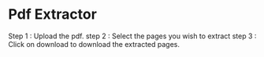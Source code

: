 # Pdf Extractor

Step 1 : Upload the pdf.
step 2 : Select the pages you wish to extract 
step 3 : Click on download to download the extracted pages.
